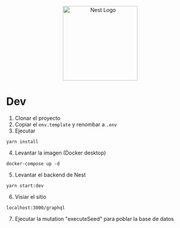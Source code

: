 <p align="center">
  <a href="http://nestjs.com/" target="blank"><img src="https://nestjs.com/img/logo-small.svg" width="200" alt="Nest Logo" /></a>
</p>

# Dev

1. Clonar el proyecto
2. Copiar el ```env.template``` y renombar a ```.env```
3. Ejecutar
```
yarn install
```
4. Levantar la imagen (Docker desktop)
```
docker-compose up -d
```

5. Levantar el backend de Nest
```
yarn start:dev
```

6. Visiar el sitio
```
localhost:3000/graphql
```

7. Ejecutar la mutation "executeSeed" para poblar la base de datos
